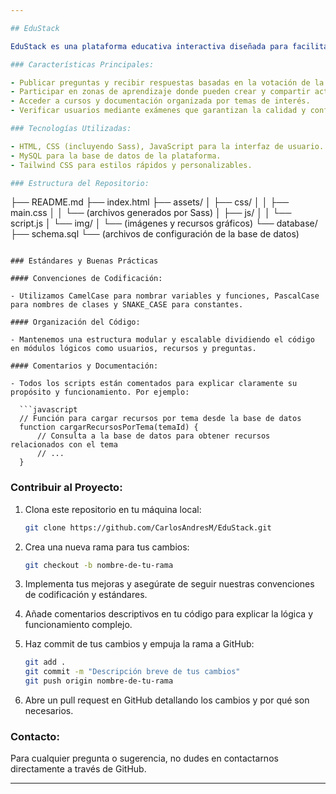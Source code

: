```yaml
---

## EduStack

EduStack es una plataforma educativa interactiva diseñada para facilitar el intercambio de conocimientos y la resolución de dudas entre estudiantes y educadores. Inspirada en el modelo comunitario de Stack Overflow, EduStack permite a los usuarios:

### Características Principales:

- Publicar preguntas y recibir respuestas basadas en la votación de la comunidad.
- Participar en zonas de aprendizaje donde pueden crear y compartir actividades educativas interactivas.
- Acceder a cursos y documentación organizada por temas de interés.
- Verificar usuarios mediante exámenes que garantizan la calidad y confiabilidad del contenido generado.

### Tecnologías Utilizadas:

- HTML, CSS (incluyendo Sass), JavaScript para la interfaz de usuario.
- MySQL para la base de datos de la plataforma.
- Tailwind CSS para estilos rápidos y personalizables.

### Estructura del Repositorio:

```
├── README.md
├── index.html
├── assets/
│   ├── css/
│   │   ├── main.css
│   │   └── (archivos generados por Sass)
│   ├── js/
│   │   └── script.js
│   └── img/
│       └── (imágenes y recursos gráficos)
└── database/
    ├── schema.sql
    └── (archivos de configuración de la base de datos)
```

### Estándares y Buenas Prácticas

#### Convenciones de Codificación:

- Utilizamos CamelCase para nombrar variables y funciones, PascalCase para nombres de clases y SNAKE_CASE para constantes.

#### Organización del Código:

- Mantenemos una estructura modular y escalable dividiendo el código en módulos lógicos como usuarios, recursos y preguntas.

#### Comentarios y Documentación:

- Todos los scripts están comentados para explicar claramente su propósito y funcionamiento. Por ejemplo:

  ```javascript
  // Función para cargar recursos por tema desde la base de datos
  function cargarRecursosPorTema(temaId) {
      // Consulta a la base de datos para obtener recursos relacionados con el tema
      // ...
  }
  ```

### Contribuir al Proyecto:
 
1. Clona este repositorio en tu máquina local:

   ```bash
   git clone https://github.com/CarlosAndresM/EduStack.git
   ```

2. Crea una nueva rama para tus cambios:

   ```bash
   git checkout -b nombre-de-tu-rama
   ```

3. Implementa tus mejoras y asegúrate de seguir nuestras convenciones de codificación y estándares.

4. Añade comentarios descriptivos en tu código para explicar la lógica y funcionamiento complejo.

5. Haz commit de tus cambios y empuja la rama a GitHub:

   ```bash
   git add .
   git commit -m "Descripción breve de tus cambios"
   git push origin nombre-de-tu-rama
   ```

6. Abre un pull request en GitHub detallando los cambios y por qué son necesarios.

### Contacto:

Para cualquier pregunta o sugerencia, no dudes en contactarnos directamente a través de GitHub. 
 

--- 
```

 
